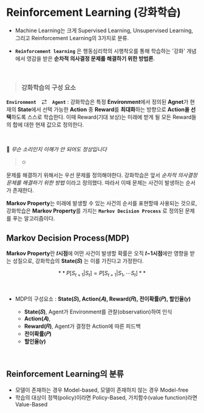 # Reinforcement Learning (강화학습)

- Machine Learning는 크게 Supervised Learning, Unsupervised Learning, 그리고 Reinforcement Learning의 3가지로 분류.

- **`Reinforcement learning`** 은 행동심리학의 시행착오를 통해 학습하는 '강화' 개념에서 영감을 받은 **순차적 의사결정 문제를 해결하기 위한 방법론**.

<br/>

> ### **강화학습의 구성 요소**

 **`Environment`**　⇄　**`Agent`** : 강화학습은 특정 **Environment**에서 정의된 **Agnet**가 현재의 **State**에서 선택 가능한 **Action** 중 **Reward**를 **최대화**하는 방향으로 **Action을 선택**하도록 스스로 학습한다. 이때 Reward(기대 보상)는 미래에 받게 될 모든 Reward들의 합에 대한 현재 값으로 정의한다.

<br/>

🤔 *무슨 소리인지 이해가 안 되어도 정상입니다*
> ㅇ


문제를 해결하기 위해서는 우선 문제를 정의해야한다. 강화학습은 앞서 *순차적 의사결정 문제를 해결하기 위한 방법* 이라고 정의했다. 따라서 이때 문제는 사건이 발생하는 순서가 존재한다. 

**Markov Property**는 미래에 발생할 수 있는 사건의 순서를 표현할때 사용되는 것으로, 강화학습은 **Markov Property**를 가지는 **`Markov Decision Process`** 로 정의된 문제를 푸는 알고리즘이다.


## Markov Decision Process(MDP)

**Markov Property**란 **𝑡시점**에 어떤 사건이 발생할 확률은 오직 **𝑡−1시점**에만 영향을 받는 성질으로, 강화학습의 **State(𝑆)** 는 이를 가진다고 가정한다.

$$ **P[S_{t+1}|S_t] = P[S_{t+1}|S_1,⋯S_t]** $$

<br/>

- MDP의 구성요소 : **State(𝑆), Action(𝐴), Reward(𝑅), 전이확률(𝑃), 할인율(𝛾)**

  -  **State(𝑆)**, Agent가 Environment를 관찰(observation)하여 인식
  -  **Action(𝐴)**,
  -  **Reward(𝑅)**, Agent가 결정한 Action에 따른 피드백
  -  **전이확률(𝑃)**
  -  **할인율(𝛾)**

<br/>

## Reinforcement Learning의 분류

- 모델이 존재하는 경우 Model-based, 모델이 존재하지 않는 경우 Model-free
- 학습의 대상이 정책(policy)이라면 Policy-Based, 가치함수(value function)라면 Value-Based

